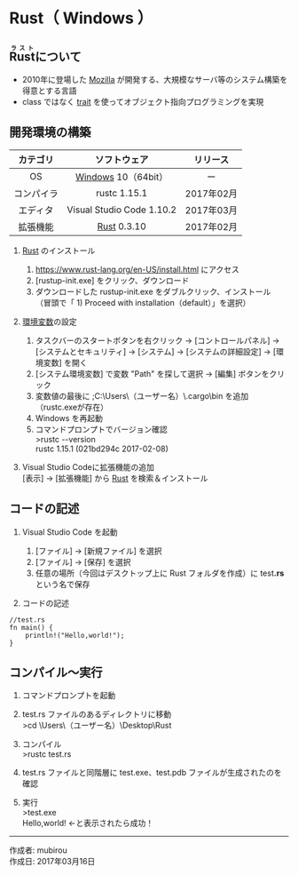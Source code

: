 # Rust（ Windows ）

## <ruby>Rust<rt>ラスト</rt></ruby>について

* 2010年に登場した [Mozilla](https://ja.wikipedia.org/wiki/Mozilla_Foundation) が開発する、大規模なサーバ等のシステム構築を得意とする言語
* class ではなく [trait](http://rustbyexample.com/trait.html) を使ってオブジェクト指向プログラミングを実現

## 開発環境の構築

|カテゴリ|ソフトウェア|リリース|
|:--:|:--:|:--:|
|OS|[Windows](https://ja.wikipedia.org/wiki/Microsoft_Windows) 10（64bit）|ー|
|コンパイラ|rustc 1.15.1|2017年02月|
|エディタ|Visual Studio Code 1.10.2|2017年03月|
|拡張機能|[Rust](https://marketplace.visualstudio.com/items?itemName=kalitaalexey.vscode-rust) 0.3.10|2017年02月|

1. [Rust](http://bit.ly/2lYggCc) のインストール
    1. https://www.rust-lang.org/en-US/install.html にアクセス
    1. [rustup-init.exe] をクリック、ダウンロード
    1. ダウンロードした rustup-init.exe をダブルクリック、インストール  
        （冒頭で「 1) Proceed with installation（default）」を選択）

1. [環境変数](http://bit.ly/2lCIAgK)の設定  
    1. タスクバーのスタートボタンを右クリック → [コントロールパネル] → [システムとセキュリティ] → [システム] → [システムの詳細設定] → [環境変数] を開く
    1. [システム環境変数] で変数 "Path" を探して選択 → [編集] ボタンをクリック
    1. 変数値の最後に ;C:\Users\（ユーザー名）\\.cargo\bin を追加（rustc.exeが存在）
    1. Windows を再起動
    1. コマンドプロンプトでバージョン確認  
        \>rustc --version  
        rustc 1.15.1 (021bd294c 2017-02-08)

1. Visual Studio Codeに拡張機能の追加  
    [表示] → [拡張機能] から [Rust](https://marketplace.visualstudio.com/items?itemName=kalitaalexey.vscode-rust) を検索＆インストール

## コードの記述

1. Visual Studio Code を起動
    1. [ファイル] → [新規ファイル] を選択
    1. [ファイル] → [保存] を選択
    1. 任意の場所（今回はデスクトップ上に Rust フォルダを作成）に test<b>.rs</b> という名で保存  

1. コードの記述
```
//test.rs
fn main() {
    println!("Hello,world!");
}
```

## コンパイル〜実行

1. コマンドプロンプトを起動

1. test.rs ファイルのあるディレクトリに移動  
\>cd \Users\（ユーザー名）\Desktop\Rust

1. コンパイル  
\>rustc test.rs

1. test.rs ファイルと同階層に test.exe、test.pdb ファイルが生成されたのを確認

1. 実行  
\>test.exe  
Hello,world! ←と表示されたら成功！  

***
作成者: mubirou  
作成日: 2017年03月16日